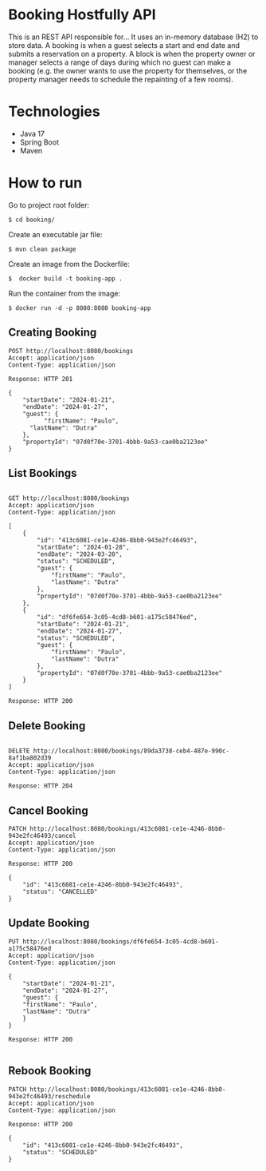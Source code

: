 # Booking Hostfully API

This is an REST API responsible for...
It uses an in-memory database (H2) to store data.
A booking is when a guest selects a start and end date and submits a reservation on a
property.
A block is when the property owner or manager selects a range of days during which no
guest can make a booking (e.g. the owner wants to use the property for themselves, or the
property manager needs to schedule the repainting of a few rooms).

# Technologies 

* Java 17
* Spring Boot
* Maven

# How to run 

Go to project root folder: 

```
$ cd booking/
```

Create an executable jar file:

```
$ mvn clean package
```

Create an image from the Dockerfile:

```
$  docker build -t booking-app .
```

Run the container from the image:

```
$ docker run -d -p 8080:8080 booking-app
```

## Creating Booking
```
POST http://localhost:8080/bookings
Accept: application/json
Content-Type: application/json

Response: HTTP 201

{
	"startDate": "2024-01-21",
	"endDate": "2024-01-27",
	"guest": {
          "firstName": "Paulo",
	  "lastName": "Dutra"
	},
    "propertyId": "07d0f70e-3701-4bbb-9a53-cae0ba2123ee"
}

```

## List Bookings

```

GET http://localhost:8080/bookings
Accept: application/json
Content-Type: application/json

[
    {
        "id": "413c6081-ce1e-4246-8bb0-943e2fc46493",
        "startDate": "2024-01-28",
        "endDate": "2024-03-20",
        "status": "SCHEDULED",
        "guest": {
            "firstName": "Paulo",
            "lastName": "Dutra"
        },
        "propertyId": "07d0f70e-3701-4bbb-9a53-cae0ba2123ee"
    },
    {
        "id": "df6fe654-3c05-4cd8-b601-a175c58476ed",
        "startDate": "2024-01-21",
        "endDate": "2024-01-27",
        "status": "SCHEDULED",
        "guest": {
            "firstName": "Paulo",
            "lastName": "Dutra"
        },
        "propertyId": "07d0f70e-3701-4bbb-9a53-cae0ba2123ee"
    }
]

Response: HTTP 200

```

## Delete Booking

```

DELETE http://localhost:8080/bookings/89da3738-ceb4-487e-990c-8af1ba802d39
Accept: application/json
Content-Type: application/json

Response: HTTP 204 

```

## Cancel Booking

```
PATCH http://localhost:8080/bookings/413c6081-ce1e-4246-8bb0-943e2fc46493/cancel
Accept: application/json
Content-Type: application/json

Response: HTTP 200

{
    "id": "413c6081-ce1e-4246-8bb0-943e2fc46493",
    "status": "CANCELLED"
}

```

## Update Booking
```
PUT http://localhost:8080/bookings/df6fe654-3c05-4cd8-b601-a175c58476ed
Accept: application/json
Content-Type: application/json

{
    "startDate": "2024-01-21",
    "endDate": "2024-01-27",
    "guest": {
	"firstName": "Paulo",
	"lastName": "Dutra"
    }
}

Response: HTTP 200


```
## Rebook Booking

```
PATCH http://localhost:8080/bookings/413c6081-ce1e-4246-8bb0-943e2fc46493/reschedule
Accept: application/json
Content-Type: application/json

Response: HTTP 200

{
    "id": "413c6081-ce1e-4246-8bb0-943e2fc46493",
    "status": "SCHEDULED"
}

```

```
